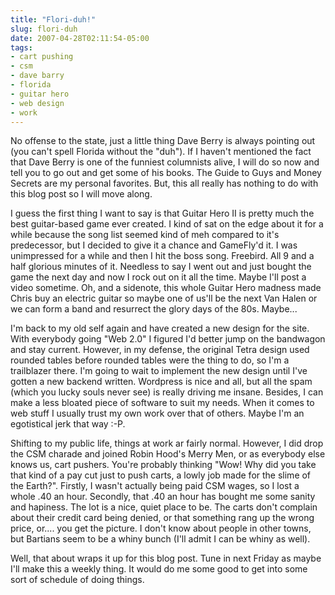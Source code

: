 ```yaml
---
title: "Flori-duh!"
slug: flori-duh
date: 2007-04-28T02:11:54-05:00
tags:
- cart pushing
- csm
- dave barry
- florida
- guitar hero
- web design
- work
---
```

No offense to the state, just a little thing Dave Berry is always pointing out (you can't spell Florida without the "duh"). If I haven't mentioned the fact that Dave Berry is one of the funniest columnists alive, I will do so now and tell you to go out and get some of his books. The Guide to Guys and Money Secrets are my personal favorites. But, this all really has nothing to do with this blog post so I will move along.

I guess the first thing I want to say is that Guitar Hero II is pretty much the best guitar-based game ever created. I kind of sat on the edge about it for a while because the song list seemed kind of meh compared to it's predecessor, but I decided to give it a chance and GameFly'd it. I was unimpressed for a while and then I hit the boss song. Freebird. All 9 and a half glorious minutes of it. Needless to say I went out and just bought the game the next day and now I rock out on it all the time. Maybe I'll post a video sometime. Oh, and a sidenote, this whole Guitar Hero madness made Chris buy an electric guitar so maybe one of us'll be the next Van Halen or we can form a band and resurrect the glory days of the 80s. Maybe...

I'm back to my old self again and have created a new design for the site. With everybody going "Web 2.0" I figured I'd better jump on the bandwagon and stay current. However, in my defense, the original Tetra design used rounded tables before rounded tables were the thing to do, so I'm a trailblazer there. I'm going to wait to implement the new design until I've gotten a new backend written. Wordpress is nice and all, but all the spam (which you lucky souls never see) is really driving me insane. Besides, I can make a less bloated piece of software to suit my needs. When it comes to web stuff I usually trust my own work over that of others. Maybe I'm an egotistical jerk that way :-P.

Shifting to my public life, things at work ar fairly normal. However, I did drop the CSM charade and joined Robin Hood's Merry Men, or as everybody else knows us, cart pushers. You're probably thinking "Wow! Why did you take that kind of a pay cut just to push carts, a lowly job made for the slime of the Earth?". Firstly, I wasn't actually being paid CSM wages, so I lost a whole .40 an hour. Secondly, that .40 an hour has bought me some sanity and hapiness. The lot is a nice, quiet place to be. The carts don't complain about their credit card being denied, or that something rang up the wrong price, or.... you get the picture. I don't know about people in other towns, but Bartians seem to be a whiny bunch (I'll admit I can be whiny as well).

Well, that about wraps it up for this blog post. Tune in next Friday as maybe I'll make this a weekly thing. It would do me some good to get into some sort of schedule of doing things.
